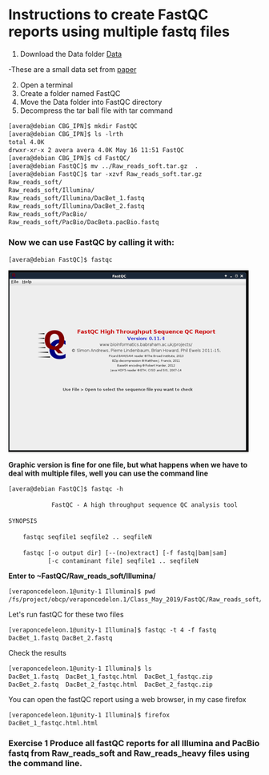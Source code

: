 # Instructions to create FastQC reports using multiple fastq files

1. Download the Data folder [Data](https://osu.box.com/s/9yz3cotyv9ghmd3ab3esinc1i0kds6ow)

-These are a small data set from [paper](https://academic.oup.com/gbe/article/9/9/2237/4091605)

2. Open a terminal
3. Create a folder named FastQC
4. Move the Data folder into FastQC directory
5. Decompress the tar ball file with tar command

```console
[avera@debian CBG_IPN]$ mkdir FastQC
[avera@debian CBG_IPN]$ ls -lrth
total 4.0K
drwxr-xr-x 2 avera avera 4.0K May 16 11:51 FastQC
[avera@debian CBG_IPN]$ cd FastQC/
[avera@debian FastQC]$ mv ../Raw_reads_soft.tar.gz  .
[avera@debian FastQC]$ tar -xzvf Raw_reads_soft.tar.gz
Raw_reads_soft/
Raw_reads_soft/Illumina/
Raw_reads_soft/Illumina/DacBet_1.fastq
Raw_reads_soft/Illumina/DacBet_2.fastq
Raw_reads_soft/PacBio/
Raw_reads_soft/PacBio/DacBeta.pacBio.fastq
```
### Now we can use FastQC by calling it with:
```console
[avera@debian FastQC]$ fastqc
```
![Alt Text](https://github.com/avera1988/Genome_Assembly_lecture/blob/master/images/fastqcconsole.png)

**Graphic version is fine for one file, but what happens when we have to deal with multiple files, well you can use the command line**
```console
[avera@debian FastQC]$ fastqc -h

            FastQC - A high throughput sequence QC analysis tool

SYNOPSIS

	fastqc seqfile1 seqfile2 .. seqfileN

    fastqc [-o output dir] [--(no)extract] [-f fastq|bam|sam] 
           [-c contaminant file] seqfile1 .. seqfileN
```

**Enter to ~FastQC/Raw_reads_soft/Illumina/**

```console
[veraponcedeleon.1@unity-1 Illumina]$ pwd
/fs/project/obcp/veraponcedelon.1/Class_May_2019/FastQC/Raw_reads_soft/Illumina
```

Let's run fastQC for these two files
 ```console
[veraponcedeleon.1@unity-1 Illumina]$ fastqc -t 4 -f fastq DacBet_1.fastq DacBet_2.fastq
 ```
 Check the results 
 ```Console
 [veraponcedeleon.1@unity-1 Illumina]$ ls
DacBet_1.fastq  DacBet_1_fastqc.html  DacBet_1_fastqc.zip  DacBet_2.fastq  DacBet_2_fastqc.html  DacBet_2_fastqc.zip
 ```
 You can open the fastQC report using a web browser, in my case firefox
 ```console
[veraponcedeleon.1@unity-1 Illumina]$ firefox DacBet_1_fastqc.html.html
 ```
 ### Exercise 1 Produce all fastQC reports for all Illumina and PacBio fastq from Raw_reads_soft and Raw_reads_heavy files using the command line.
 
 
 
 
